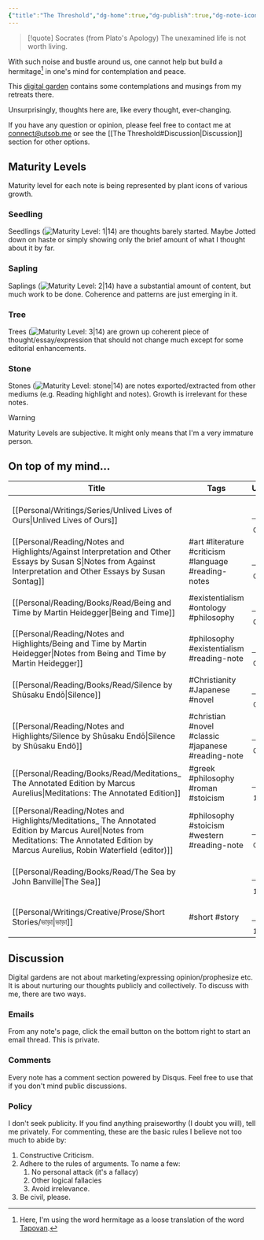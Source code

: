 ```yaml
---
{"title":"The Threshold","dg-home":true,"dg-publish":true,"dg-note-icon":3,"created":"2023-01-02T21:30:15+06:00","updated":"2023-02-13T12:58:11+06:00","dg-metatags":{"description":"Utsob's Digital Garden","og:description":"Utsob's Digital Garden"},"permalink":"/the-threshold/","metatags":{"description":"Utsob's Digital Garden","og:description":"Utsob's Digital Garden"},"tags":["gardenEntry"],"dgPassFrontmatter":true,"noteIcon":3}
---
```


> [!quote] Socrates (from Plato's Apology)
> The unexamined life is not worth living.

With such noise and bustle around us, one cannot help but build a hermitage[^1] in one's mind for contemplation and peace.

This [digital garden](https://cagrimmett.com/notes/2020/11/08/what-are-digital-gardens/) contains some contemplations and musings from my retreats there.

Unsurprisingly, thoughts here are, like every thought, ever-changing.

If you have any question or opinion, please feel free to contact me at [connect@utsob.me](mailto:connect@utsob.me) or see the [[The Threshold#Discussion\|Discussion]] section for other options.

## Maturity Levels
Maturity level for each note is being represented by plant icons of various growth.

### Seedling
Seedlings (![Maturity Level: 1|14](https://hermitage.utsob.me/img/tree-1.svg)) are thoughts barely started. Maybe Jotted down on haste or simply showing only the brief amount of what I thought about it by far.

### Sapling
Saplings (![Maturity Level: 2|14](https://hermitage.utsob.me/img/tree-2.svg)) have a substantial amount of content, but much work to be done. Coherence and patterns are just emerging in it.

### Tree
Trees (![Maturity Level: 3|14](https://hermitage.utsob.me/img/tree-3.svg)) are grown up coherent piece of thought/essay/expression that should not change much except for some editorial enhancements.

### Stone
Stones (![Maturity Level: stone|14](https://hermitage.utsob.me/img/stone.svg)) are notes exported/extracted from other mediums (e.g. Reading highlight and notes). Growth is irrelevant for these notes.

> [!Warning] 
> Maturity Levels are subjective. It might only means that I'm a very immature person.


## On top of my mind…
| Title                                                                                                                                                                                        | Tags                                                 | Updated                                                   | Created                                                    |
| -------------------------------------------------------------------------------------------------------------------------------------------------------------------------------------------- | ---------------------------------------------------- | --------------------------------------------------------- | ---------------------------------------------------------- |
| [[Personal/Writings/Series/Unlived Lives of Ours\|Unlived Lives of Ours]]                                                                                                                 |                                                      | <center><small>Feb 15, 2023<hr/>03:38 pm</small></center> | <center><small>Feb 09, 2023<hr/>09:23 am</small></center>  |
| [[Personal/Reading/Notes and Highlights/Against Interpretation and Other Essays by Susan S\|Notes from Against Interpretation and Other Essays by Susan Sontag]]                          | #art #literature #criticism #language #reading-notes | <center><small>Feb 14, 2023<hr/>08:33 pm</small></center> | <center><small>Dec 08, 2021<hr/>04:36 pm</small></center>  |
| [[Personal/Reading/Books/Read/Being and Time by Martin Heidegger\|Being and Time]]                                                                                                        | #existentialism #ontology #philosophy                | <center><small>Feb 14, 2023<hr/>06:05 pm</small></center> | <center><small>Oct 03, 2019<hr/>12:00 am</small></center>  |
| [[Personal/Reading/Notes and Highlights/Being and Time by Martin Heidegger\|Notes from Being and Time by Martin Heidegger]]                                                               | #philosophy #existentialism #reading-note            | <center><small>Feb 14, 2023<hr/>06:05 pm</small></center> | <center><small>May 11, 2021<hr/>07:34 am</small></center>  |
| [[Personal/Reading/Books/Read/Silence by Shūsaku Endō\|Silence]]                                                                                                                          | #Christianity #Japanese #novel                       | <center><small>Feb 14, 2023<hr/>08:55 am</small></center> | <center><small>Jul 03, 2021<hr/>12:00 am</small></center>  |
| [[Personal/Reading/Notes and Highlights/Silence by Shūsaku Endō\|Silence by Shūsaku Endō]]                                                                                                | #christian #novel #classic #japanese #reading-note   | <center><small>Feb 13, 2023<hr/>05:58 pm</small></center> | <center><small>Apr 06, 2022<hr/>03:47 pm</small></center>  |
| [[Personal/Reading/Books/Read/Meditations_ The Annotated Edition by Marcus Aurelius\|Meditations: The Annotated Edition]]                                                                 | #greek #philosophy #roman #stoicism                  | <center><small>Feb 13, 2023<hr/>10:33 am</small></center> | <center><small>Feb 07, 2022<hr/>12:00 am</small></center>  |
| [[Personal/Reading/Notes and Highlights/Meditations_ The Annotated Edition by Marcus Aurel\|Notes from Meditations: The Annotated Edition by Marcus Aurelius, Robin Waterfield (editor)]] | #philosophy #stoicism #western #reading-note         | <center><small>Feb 12, 2023<hr/>09:55 pm</small></center> | <center><small>Feb 17, 2022<hr/>06:45 am</small></center>  |
| [[Personal/Reading/Books/Read/The Sea by John Banville\|The Sea]]                                                                                                                         |                                                      | <center><small>Feb 12, 2023<hr/>11:55 am</small></center> | <center><small>Oct 06, 2022<hr/>12:00 am</small></center>  |
| [[Personal/Writings/Creative/Prose/Short Stories/ভাড়া\|ভাড়া]]                                                                                                                            | #short #story                                        | <center><small>Feb 11, 2023<hr/>11:14 pm</small></center> | <center><small>Sept 22, 2021<hr/>06:27 pm</small></center> |

## Discussion
Digital gardens are not about marketing/expressing opinion/prophesize etc. It is about nurturing our thoughts publicly and collectively. To discuss with me, there are two ways.

### Emails
From any note's page, click the email button on the bottom right to start an email thread. This is private.

### Comments
Every note has a comment section powered by Disqus. Feel free to use that if you don't mind public discussions.

### Policy
I don't seek publicity. If you find anything praiseworthy (I doubt you will), tell me privately. For commenting, these are the basic rules I believe not too much to abide by:
1. Constructive Criticism.
2. Adhere to the rules of arguments. To name a few:
    1. No personal attack (it's a fallacy)
    2. Other logical fallacies
    3. Avoid irrelevance.
3. Be civil, please.

[^1]: Here, I'm using the word hermitage as a loose translation of the word [Tapovan](https://en.wikipedia.org/wiki/Tapovan).